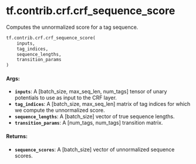 <div itemscope itemtype="http://developers.google.com/ReferenceObject">
<meta itemprop="name" content="tf.contrib.crf.crf_sequence_score" />
<meta itemprop="path" content="Stable" />
</div>

# tf.contrib.crf.crf_sequence_score

Computes the unnormalized score for a tag sequence.

``` python
tf.contrib.crf.crf_sequence_score(
    inputs,
    tag_indices,
    sequence_lengths,
    transition_params
)
```

<!-- Placeholder for "Used in" -->


#### Args:


* <b>`inputs`</b>: A [batch_size, max_seq_len, num_tags] tensor of unary potentials
    to use as input to the CRF layer.
* <b>`tag_indices`</b>: A [batch_size, max_seq_len] matrix of tag indices for which we
    compute the unnormalized score.
* <b>`sequence_lengths`</b>: A [batch_size] vector of true sequence lengths.
* <b>`transition_params`</b>: A [num_tags, num_tags] transition matrix.

#### Returns:


* <b>`sequence_scores`</b>: A [batch_size] vector of unnormalized sequence scores.